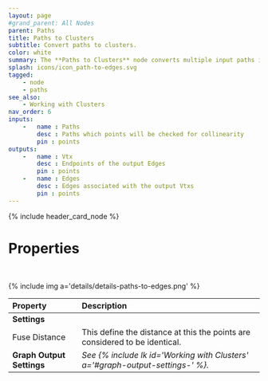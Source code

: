 ```yaml
---
layout: page
#grand_parent: All Nodes
parent: Paths
title: Paths to Clusters
subtitle: Convert paths to clusters.
color: white
summary: The **Paths to Clusters** node converts multiple input paths into edge clusters by fusing points but preserving edge relationships.
splash: icons/icon_path-to-edges.svg
tagged: 
    - node
    - paths
see_also:
    - Working with Clusters
nav_order: 6
inputs:
    -   name : Paths
        desc : Paths which points will be checked for collinearity
        pin : points
outputs:
    -   name : Vtx
        desc : Endpoints of the output Edges
        pin : points
    -   name : Edges
        desc : Edges associated with the output Vtxs
        pin : points
---
```


{% include header_card_node %}

# Properties
<br>

{% include img a='details/details-paths-to-edges.png' %} 

| Property       | Description          |
|:-------------|:------------------|
|**Settings**||
| Fuse Distance           | This define the distance at this the points are considered to be identical.  |
| **Graph Output Settings**           | *See {% include lk id='Working with Clusters' a='#graph-output-settings-' %}.* |